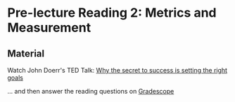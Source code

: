 # Pre-lecture Reading 2: Metrics and Measurement

## Material

Watch John Doerr's TED Talk: [Why the secret to success is setting the right goals](https://www.ted.com/talks/john_doerr_why_the_secret_to_success_is_setting_the_right_goals)

… and then answer the reading questions on [Gradescope](https://www.gradescope.com/courses/1096661/assignments/6569743)
